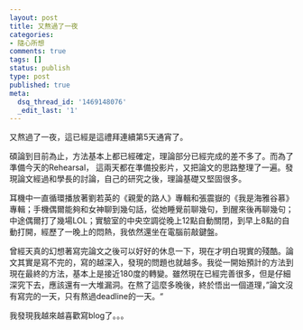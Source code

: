 ```yaml
---
layout: post
title: 又熬過了一夜
categories:
- 隨心所想
comments: true
tags: []
status: publish
type: post
published: true
meta:
  dsq_thread_id: '1469148076'
  _edit_last: '1'
---
```

又熬過了一夜，這已經是這禮拜連續第5天通宵了。

碩論到目前為止，方法基本上都已經確定，理論部分已經完成的差不多了。而為了準備今天的Rehearsal， 這兩天都在準備投影片，又把論文的思路整理了一遍。發現論文經過和學長的討論，自己的研究之後，理論基礎又堅固很多。

耳機中一直循環播放著劉若英的《親愛的路人》專輯和張震嶽的《我是海雅谷慕》專輯；手機偶爾能夠和女神聊到幾句話，從她睡覺前聊幾句，到醒來後再聊幾句；中途偶爾打了幾場LOL；實驗室的中央空調從晚上12點自動關閉，到早上8點的自動打開，經歷了一晚上的悶熱，我依然還坐在電腦前敲鍵盤。

曾經天真的幻想著寫完論文之後可以好好的休息一下，現在才明白現實的殘酷。論文其實是寫不完的，寫的越深入，發現的問題也就越多。我從一開始預計的方法到現在最終的方法，基本上是接近180度的轉變。雖然現在已經完善很多，但是仔細深究下去，應該還有一大堆漏洞。在熬了這麼多晚後，終於悟出一個道理，”論文沒有寫完的一天，只有熬過deadline的一天。“

我發現我越來越喜歡寫blog了。。。
